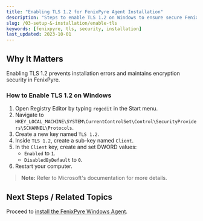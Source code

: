 ```yaml
---
title: "Enabling TLS 1.2 for FenixPyre Agent Installation"
description: "Steps to enable TLS 1.2 on Windows to ensure secure FenixPyre Agent installation."
slug: /03-setup-&-installation/enable-tls
keywords: [fenixpyre, tls, security, installation]
last_updated: 2023-10-01
---
```


## Why It Matters

Enabling TLS 1.2 prevents installation errors and maintains encryption security in FenixPyre.

### How to Enable TLS 1.2 on Windows

1. Open Registry Editor by typing `regedit` in the Start menu.
2. Navigate to `HKEY_LOCAL_MACHINE\SYSTEM\CurrentControlSet\Control\SecurityProviders\SCHANNEL\Protocols`.
3. Create a new key named `TLS 1.2`.
4. Inside `TLS 1.2`, create a sub-key named `Client`.
5. In the `Client` key, create and set DWORD values:
   - `Enabled` to `1`.
   - `DisabledByDefault` to `0`.
6. Restart your computer.

> **Note:** Refer to Microsoft's documentation for more details.

## Next Steps / Related Topics

Proceed to [install the FenixPyre Windows Agent](/03-setup-&-installation/install-windows-agent.md).